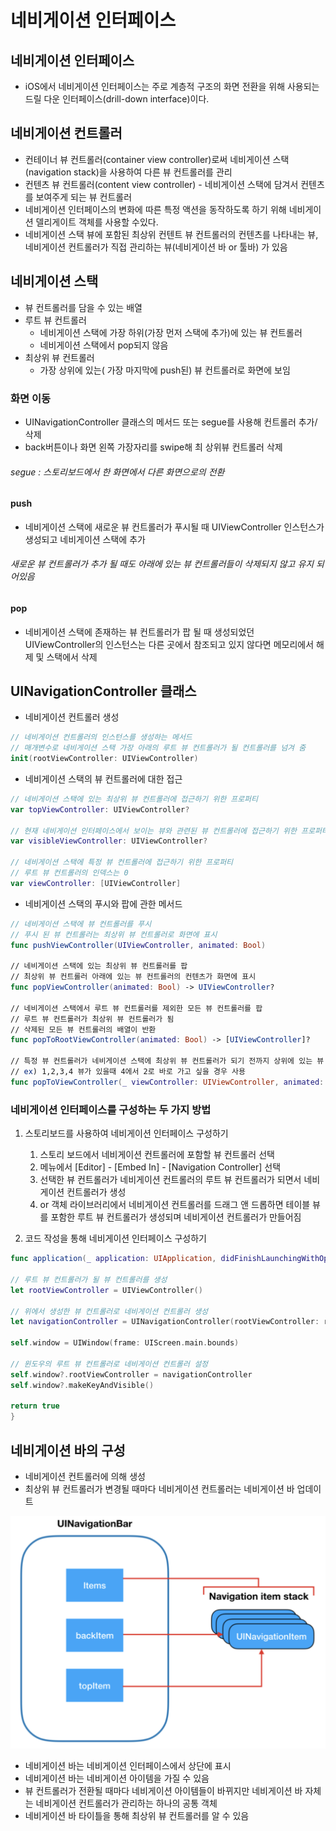 # 네비게이션 인터페이스

## 네비게이션 인터페이스
- iOS에서 네비게이션 인터페이스는 주로 계층적 구조의 화면 전환을 위해 사용되는 드릴 다운 인터페이스(drill-down interface)이다.



## 네비게이션 컨트롤러
- 컨테이너 뷰 컨트롤러(container view controller)로써 네비게이션 스택(navigation stack)을 사용하여 다른 뷰 컨트롤러를 관리
- 컨텐츠 뷰 컨트롤러(content view controller) - 네비게이션 스택에 담겨서 컨텐츠를 보여주게 되는 뷰 컨트롤러
- 네비게이션 인터페이스의 변화에 따른 특정 액션을 동작하도록 하기 위해 네비게이션 델리게이트 객체를 사용할 수있다.
- 네비게이션 스택 뷰에 포함된 최상위 컨텐트 뷰 컨트롤러의 컨텐츠를 나타내는 뷰, 네비게이션 컨트롤러가 직접 관리하는 뷰(네비게이션 바 or 툴바) 가 있음



## 네비게이션 스택
- 뷰 컨트롤러를 담을 수 있는 배열
- 루트 뷰 컨트롤러
    - 네비게이션 스택에 가장 하위(가장 먼저 스택에 추가)에 있는 뷰 컨트롤러
    - 네비게이션 스택에서 pop되지 않음
- 최상위 뷰 컨트롤러
    - 가장 상위에 있는( 가장 마지막에 push된) 뷰 컨트롤러로 화면에 보임


### 화면 이동
- UINavigationController 클래스의 메서드 또는 segue를 사용해 컨트롤러 추가/삭제
- back버튼이나 화면 왼쪽 가장자리를 swipe해 최 상위뷰 컨트롤러 삭제

###### segue : 스토리보드에서 한 화면에서 다른 화면으로의 전환

#### push
- 네비게이션 스택에 새로운 뷰 컨트롤러가 푸시될 때 UIViewController 인스턴스가 생성되고 네비게이션 스택에 추가

###### 새로운 뷰 컨트롤러가 추가 될 때도 아래에 있는 뷰 컨트롤러들이 삭제되지 않고 유지 되어있음

#### pop
- 네비게이션 스택에 존재하는 뷰 컨트롤러가 팝 될 때 생성되었던 UIViewController의 인스턴스는 다른 곳에서 참조되고 있지 않다면 메모리에서 해제 및 스택에서 삭제



## UINavigationController 클래스
- 네비게이션 컨트롤러 생성
```swift
// 네비게이션 컨트롤러의 인스턴스를 생성하는 메서드
// 매개변수로 네비게이션 스택 가장 아래의 루트 뷰 컨트롤러가 될 컨트롤러를 넘겨 줌
init(rootViewController: UIViewController)
```

- 네비게이션 스택의 뷰 컨트롤러에 대한 접근
```swift
// 네비게이션 스택에 있는 최상위 뷰 컨트롤러에 접근하기 위한 프로퍼티
var topViewController: UIViewController?

// 현재 네비게이션 인터페이스에서 보이는 뷰와 관련된 뷰 컨트롤러에 접근하기 위한 프로퍼티
var visibleViewController: UIViewController?

// 네비게이션 스택에 특정 뷰 컨트롤러에 접근하기 위한 프로퍼티
// 루트 뷰 컨트롤러의 인덱스는 0
var viewController: [UIViewController]
```

- 네비게이션 스택의 푸시와 팝에 관한 메서드
```swift 
// 네비게이션 스택에 뷰 컨트롤러를 푸시 
// 푸시 된 뷰 컨트롤러는 최상위 뷰 컨트롤러로 화면에 표시
func pushViewController(UIViewController, animated: Bool) 

// 네비게이션 스택에 있는 최상위 뷰 컨트롤러를 팝
// 최상위 뷰 컨트롤러 아래에 있는 뷰 컨트롤러의 컨텐츠가 화면에 표시
func popViewController(animated: Bool) -> UIViewController?

// 네비게이션 스택에서 루트 뷰 컨트롤러를 제외한 모든 뷰 컨트롤러를 팝
// 루트 뷰 컨트롤러가 최상위 뷰 컨트롤러가 됨
// 삭제된 모든 뷰 컨트롤러의 배열이 반환
func popToRootViewController(animated: Bool) -> [UIViewController]?

// 특정 뷰 컨트롤러가 네비게이션 스택에 최상위 뷰 컨트롤러가 되기 전까지 상위에 있는 뷰 컨트롤러를 팝함
// ex) 1,2,3,4 뷰가 있을때 4에서 2로 바로 가고 싶을 경우 사용
func popToViewController(_ viewController: UIViewController, animated: Bool) -> [UIViewController]?
```

### 네비게이션 인터페이스를 구성하는 두 가지 방법
1. 스토리보드를 사용하여 네비게이션 인터페이스 구성하기
    1) 스토리 보드에서 네비게이션 컨트롤러에 포함할 뷰 컨트롤러 선택
    2) 메뉴에서 [Editor] - [Embed In] - [Navigation Controller] 선택
    3) 선택한 뷰 컨트롤러가 네비게이션 컨트롤러의 루트 뷰 컨트롤러가 되면서 네비게이션 컨트롤러가 생성
    4) or 객체 라이브러리에서 네비게이션 컨트롤러를 드래그 앤 드롭하면 테이블 뷰를 포함한 루트 뷰 컨트롤러가 생성되며 네비게이션 컨트롤러가 만들어짐


2. 코드 작성을 통해 네비게이션 인터페이스 구성하기
```swift
func application(_ application: UIApplication, didFinishLaunchingWithOptions launchOptions: [UIApplicationLaunchOptionsKey: Any]?) -> Bool {

// 루트 뷰 컨트롤러가 될 뷰 컨트롤러를 생성
let rootViewController = UIViewController()

// 위에서 생성한 뷰 컨트롤러로 네비게이션 컨트롤러 생성
let navigationController = UINavigationController(rootViewController: rootViewController)

self.window = UIWindow(frame: UIScreen.main.bounds)

// 윈도우의 루트 뷰 컨트롤러로 네비게이션 컨트롤러 설정
self.window?.rootViewController = navigationController
self.window?.makeKeyAndVisible()

return true
}
```
## 네비게이션 바의 구성
- 네비게이션 컨트롤러에 의해 생성
- 최상위 뷰 컨트롤러가 변경될 때마다 네비게이션 컨트롤러는 네비게이션 바 업데이트

![NavigationBarImage](./NavigationBarImage.png)

- 네비게이션 바는 네비게이션 인터페이스에서 상단에 표시
- 네비게이션 바는 네비게이션 아이템을 가질 수 있음
- 뷰 컨트롤러가 전환될 때마다 네비게이션 아이템들이 바뀌지만 네비게이션 바 자체는 네비게이션 컨트롤러가 관리하는 하나의 공통 객체
- 네비게이션 바 타이틀을 통해 최상위 뷰 컨트롤러를 알 수 있음
